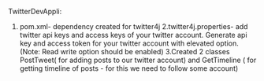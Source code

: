 TwitterDevAppli:
1. pom.xml- dependency created for twitter4j
2.twitter4j.properties- add twitter api keys and access keys of your twitter account.
Generate api key and access token  for your twitter account with elevated option.(Note: Read write option should be enabled)
3.Created 2 classes PostTweet( for adding posts to our twitter account)  and GetTimeline ( for getting timeline of posts - for this we need to follow some account)
